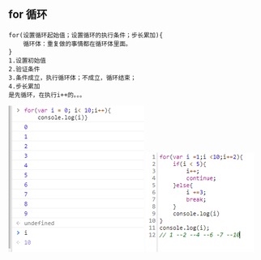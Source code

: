 ## for 循环
```javasript
for(设置循环起始值；设置循环的执行条件；步长累加){
    循环体：重复做的事情都在循环体里面。
}
1.设置初始值
2.验证条件
3.条件成立，执行循环体；不成立，循环结束；
4.步长累加
是先循环，在执行i++的。。。
```
![text](../img1/5.png)
![text](../img1/6.png)
